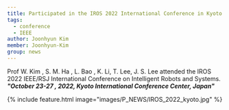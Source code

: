 ```yaml
---
title: Participated in the IROS 2022 International Conference in Kyoto
tags:
  - conference
  - IEEE
author: Joonhyun Kim
member: Joonhyun-Kim
group: news
---
```


Prof W. Kim , S. M. Ha , L. Bao , K. Li, T. Lee, J. S. Lee attended the IROS 2022 IEEE/RSJ International Conference on Intelligent Robots and Systems.   
**_"October 23-27 , 2022, Kyoto International Conference Center, Japan"_**


{%
  include feature.html
  image="images/P_NEWS/IROS_2022_kyoto.jpg"
%}



